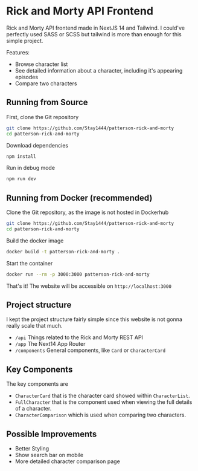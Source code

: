 # Rick and Morty API Frontend

Rick and Morty API frontend made in NextJS 14 and Tailwind. I could've perfectly used SASS or SCSS but tailwind is more than enough for this simple project.

Features:

- Browse character list
- See detailed information about a character, including it's appearing episodes
- Compare two characters

## Running from Source

First, clone the Git repository

```bash
git clone https://github.com/Stay1444/patterson-rick-and-morty
cd patterson-rick-and-morty
```

Download dependencies

```bash
npm install
```

Run in debug mode

```bash
npm run dev
```

## Running from Docker (recommended)

Clone the Git repository, as the image is not hosted in Dockerhub

```bash
git clone https://github.com/Stay1444/patterson-rick-and-morty
cd patterson-rick-and-morty
```

Build the docker image

```bash
docker build -t patterson-rick-and-morty .
```

Start the container

```bash
docker run --rm -p 3000:3000 patterson-rick-and-morty
```

That's it! The website will be accessible on `http://localhost:3000`

## Project structure

I kept the project structure fairly simple since this website is not gonna really scale that much.

- `/api` Things related to the Rick and Morty REST API
- `/app` The Next14 App Router
- `/components` General components, like `Card` or `CharacterCard`

## Key Components

The key components are

- `CharacterCard` that is the character card showed within `CharacterList`.
- `FullCharacter` that is the component used when viewing the full details of a character.
- `CharacterComparison` which is used when comparing two characters.

## Possible Improvements

- Better Styling
- Show search bar on mobile
- More detailed character comparison page
